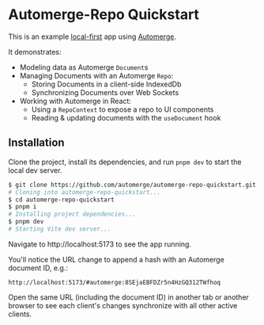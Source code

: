 # Automerge-Repo Quickstart

This is an example [local-first](https://www.inkandswitch.com/local-first) app using [Automerge](https://automerge.org).

It demonstrates:
- Modeling data as Automerge `Document`s
- Managing Documents with an Automerge `Repo`:
    - Storing Documents in a client-side IndexedDb
    - Synchronizing Documents over Web Sockets
- Working with Automerge in React:
    - Using a `RepoContext` to expose a repo to UI components
    - Reading & updating documents with the `useDocument` hook

## Installation

Clone the project, install its dependencies, and run `pnpm dev` to start the local dev server.

```bash
$ git clone https://github.com/automerge/automerge-repo-quickstart.git
# Cloning into automerge-repo-quickstart...
$ cd automerge-repo-quickstart
$ pnpm i
# Installing project dependencies...
$ pnpm dev
# Starting Vite dev server...
```

Navigate to http://localhost:5173 to see the app running.

You'll notice the URL change to append a hash with an Automerge document ID, e.g.:

`http://localhost:5173/#automerge:8SEjaEBFDZr5n4HzGQ312TWfhoq`

Open the same URL (including the document ID) in another tab or another browser to see each client's changes synchronize with all other active clients.

